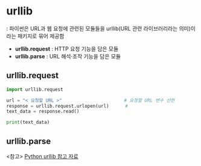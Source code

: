 # urllib
: 파이썬은 URL과 웹 요청에 관련된 모듈들을 urllib(URL 관련 라이브러리라는 의미)이라는 패키지로 묶어 제공함
+ <strong>urllib.request</strong> : HTTP 요청 기능을 담은 모듈
+ <strong>urllib.parse</strong> : URL 해석·조작 기능을 담은 모듈

## urllib.request
```python
import urllib.request

url = "< 요청할 URL >"                       # 요청할 URL 변수 선언
response = urllib.request.urlopen(url)      #
text_data = response.read()

print(text_data)
```

## urllib.parse


<참고> [Python urllib 참고 자료](https://python.bakyeono.net/chapter-11-5.html)
